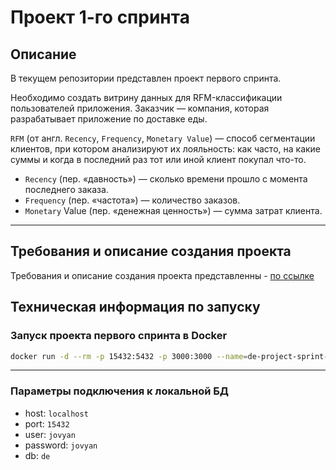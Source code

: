 # Проект 1-го спринта
## Описание
В текущем репозитории представлен проект первого спринта.

Необходимо создать витрину данных для RFM-классификации пользователей приложения.
Заказчик — компания, которая разрабатывает приложение по доставке еды. 

`RFM` (от англ. `Recency`, `Frequency`, `Monetary Value`) — способ сегментации клиентов, при котором анализируют их лояльность: как часто, на какие суммы и когда в последний раз тот или иной клиент покупал что-то. 
- `Recency` (пер. «давность») — сколько времени прошло с момента последнего заказа.
- `Frequency` (пер. «частота») — количество заказов.
- `Monetary` Value (пер. «денежная ценность») — сумма затрат клиента.
---

## Требования и описание создания проекта
Требования и описание создания проекта представленны - [по ссылке](https://github.com/SokolArr/ya_de_portfolio/tree/main/project_1/realization.md)

## Техническая информация по запуску
### Запуск проекта первого спринта в Docker
```bash
docker run -d --rm -p 15432:5432 -p 3000:3000 --name=de-project-sprint-1-server-local cr.yandex/crp1r8pht0n0gl25aug1/project-sprint-1:latest
```
---

### Параметры подключения к локальной БД
* host: ```localhost```
* port: ```15432```
* user: ```jovyan```
* password: ```jovyan```
* db: ```de```


